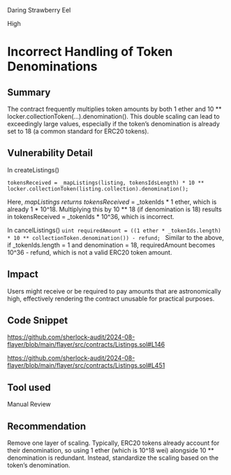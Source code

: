Daring Strawberry Eel

High

# Incorrect Handling of Token Denominations

## Summary

The contract frequently multiplies token amounts by both 1 ether and 10 ** locker.collectionToken(...).denomination(). This double scaling can lead to exceedingly large values, especially if the token’s denomination is already set to 18 (a common standard for ERC20 tokens).

## Vulnerability Detail

In createListings()

`tokensReceived = _mapListings(listing, tokensIdsLength) * 10 ** locker.collectionToken(listing.collection).denomination(); `

Here, _mapListings returns tokensReceived_ = _tokenIds * 1 ether, which is already 1 * 10^18. Multiplying this by 10 ** 18 (if denomination is 18) results in tokensReceived = _tokenIds * 10^36, which is incorrect.

In cancelListings()
`uint requiredAmount = ((1 ether * _tokenIds.length) * 10 ** collectionToken.denomination()) - refund; `
Similar to the above, if _tokenIds.length = 1 and denomination = 18, requiredAmount becomes 10^36 - refund, which is not a valid ERC20 token amount.

## Impact

Users might receive or be required to pay amounts that are astronomically high, effectively rendering the contract unusable for practical purposes.

## Code Snippet

https://github.com/sherlock-audit/2024-08-flayer/blob/main/flayer/src/contracts/Listings.sol#L146

https://github.com/sherlock-audit/2024-08-flayer/blob/main/flayer/src/contracts/Listings.sol#L451

## Tool used

Manual Review

## Recommendation
Remove one layer of scaling. Typically, ERC20 tokens already account for their denomination, so using 1 ether (which is 10^18 wei) alongside 10 ** denomination is redundant. Instead, standardize the scaling based on the token’s denomination.
